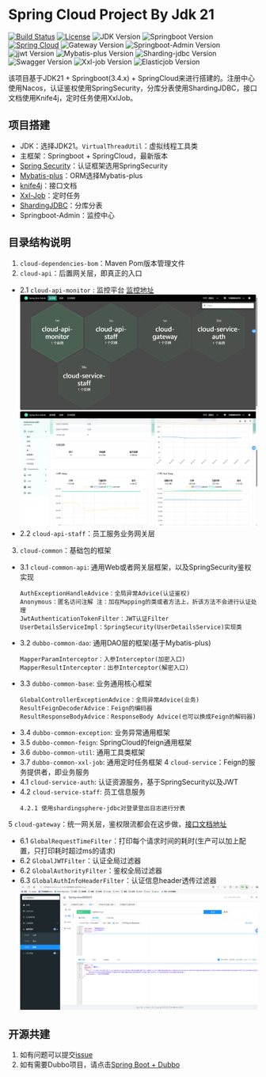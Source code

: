 # Spring Cloud Project By Jdk 21

[![Build Status](https://img.shields.io/badge/Build-ZhiQinlsZhen-red)](https://github.com/ZhiQinIsZhen)
[![License](https://img.shields.io/badge/License-MIT-yellow)](https://github.com/ZhiQinIsZhen/springcloud-liyz/blob/master/LICENSE)
![JDK Version](https://img.shields.io/badge/JDK-21-brightgreen)
![Springboot Version](https://img.shields.io/badge/Springboot-3.4.2-brightgreen)
[![Spring Cloud](https://img.shields.io/badge/Springcloud-2024.0.0-brightgreen)](https://spring.io/projects/spring-cloud)
![Gateway Version](https://img.shields.io/badge/Gateway-4.1.5-brightgreen)
![Springboot-Admin Version](https://img.shields.io/badge/Admin-3.4.2-brightgreen)
![jjwt Version](https://img.shields.io/badge/jjwt-0.12.6-brightgreen)
![Mybatis-plus Version](https://img.shields.io/badge/MybatisPlus-3.5.10.1-brightgreen)
![Sharding-jdbc Version](https://img.shields.io/badge/ShardingJdbc-5.5.2-brightgreen)
![Swagger Version](https://img.shields.io/badge/knife4j-4.5.0-brightgreen)
![Xxl-job Version](https://img.shields.io/badge/xxljob-3.0.0-brightgreen)
![Elasticjob Version](https://img.shields.io/badge/elasticjob-3.0.4-brightgreen)

该项目基于JDK21 + Springboot(3.4.x) + SpringCloud来进行搭建的。注册中心使用Nacos，认证鉴权使用SpringSecurity，分库分表使用ShardingJDBC，接口文档使用Knife4j，定时任务使用XxlJob。

## 项目搭建

- JDK：选择JDK21。`VirtualThreadUtil`：虚拟线程工具类
- 主框架：Springboot + SpringCloud，最新版本
- [Spring Security](https://spring.io/projects/spring-security)：认证框架选用SpringSecurity
- [Mybatis-plus](https://baomidou.com/)：ORM选择Mybatis-plus
- [knife4j](https://doc.xiaominfo.com)：接口文档
- [Xxl-Job](https://www.xuxueli.com/xxl-job/)：定时任务
- [ShardingJDBC](https://shardingsphere.apache.org/index_zh.html)：分库分表
- Springboot-Admin：监控中心

## 目录结构说明

1. `cloud-dependencies-bom`：Maven Pom版本管理文件
2. `cloud-api`：后置网关层，即真正的入口
- 2.1 `cloud-api-monitor` : 监控平台 [监控地址](http://127.0.0.1:7060)
![监控中心](/document/monitor.jpg)
![cloud-service-auth](/document/cloud-service-auth.jpg)
- 2.2 `cloud-api-staff`：员工服务业务网关层
3. `cloud-common`：基础包的框架
- 3.1 `cloud-common-api`: 通用Web或者网关层框架，以及SpringSecurity鉴权实现
  ```text
  AuthExceptionHandleAdvice：全局异常Advice(认证鉴权)
  Anonymous：匿名访问注解 注：加在Mapping的类或者方法上，折该方法不会进行认证处理
  JwtAuthenticationTokenFilter：JWT认证Filter
  UserDetailsServiceImpl：SpringSecurity(UserDetailsService)实现类
  ```
- 3.2 `dubbo-common-dao`: 通用DAO层的框架(基于Mybatis-plus)
  ```text
  MapperParamInterceptor：入参Interceptor(加密入口)
  MapperResultInterceptor：出参Interceptor(解密入口) 
  ```
- 3.3 `dubbo-common-base`: 业务通用核心框架
  ```text
  GlobalControllerExceptionAdvice：全局异常Advice(业务)
  ResultFeignDecoderAdvice：Feign的编码器
  ResultResponseBodyAdvice：ResponseBody Advice(也可以换成Feign的解码器)
  ```
- 3.4 `dubbo-common-exception`: 业务异常通用框架
- 3.5 `dubbo-common-feign`: SpringCloud的feign通用框架
- 3.6 `dubbo-common-util`: 通用工具类框架
- 3.7 `dubbo-common-xxl-job`: 通用定时任务框架
4 `cloud-service`：Feign的服务提供者，即业务服务
- 4.1 `cloud-service-auth`: 认证资源服务，基于SpringSecurity以及JWT
- 4.2 `cloud-service-staff`: 员工信息服务
    ```text
    4.2.1 使用shardingsphere-jdbc对登录登出日志进行分表
    ```
5 `cloud-gateway`：统一网关层，鉴权限流都会在这步做，[接口文档地址](http://127.0.0.1:8080/doc.html)
- 6.1 `GlobalRequestTimeFilter`：打印每个请求时间的耗时(生产可以加上配置，只打印耗时超过ms的请求)
- 6.2 `GlobalJWTFilter`：认证全局过滤器
- 6.2 `GlobalAuthorityFilter`：鉴权全局过滤器
- 6.3 `GlobalAuthInfoHeaderFilter`：认证信息header透传过滤器
![接口文档](/document/gateway-doc.jpg)

## 开源共建
1. 如有问题可以提交[issue](https://github.com/ZhiQinIsZhen/cloud-springboot3/issues)
2. 如有需要Dubbo项目，请点击[Spring Boot + Dubbo](https://github.com/ZhiQinIsZhen/dubbo-springboot-project)